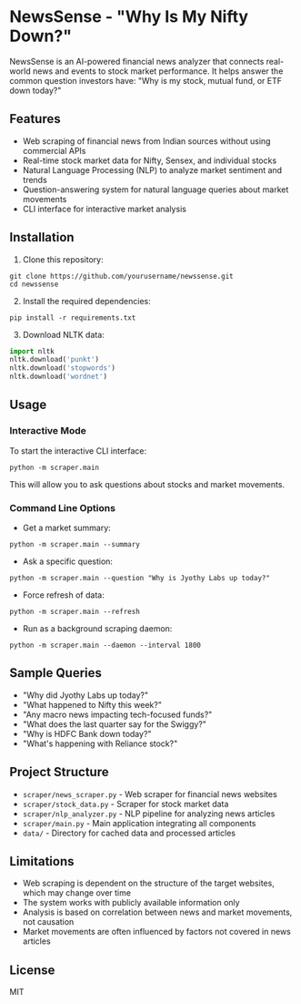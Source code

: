 # NewsSense - "Why Is My Nifty Down?"

NewsSense is an AI-powered financial news analyzer that connects real-world news and events to stock market performance. It helps answer the common question investors have: "Why is my stock, mutual fund, or ETF down today?"

## Features

- Web scraping of financial news from Indian sources without using commercial APIs
- Real-time stock market data for Nifty, Sensex, and individual stocks
- Natural Language Processing (NLP) to analyze market sentiment and trends
- Question-answering system for natural language queries about market movements
- CLI interface for interactive market analysis

## Installation

1. Clone this repository:
```
git clone https://github.com/yourusername/newssense.git
cd newssense
```

2. Install the required dependencies:
```
pip install -r requirements.txt
```

3. Download NLTK data:
```python
import nltk
nltk.download('punkt')
nltk.download('stopwords')
nltk.download('wordnet')
```

## Usage

### Interactive Mode

To start the interactive CLI interface:

```
python -m scraper.main
```

This will allow you to ask questions about stocks and market movements.

### Command Line Options

- Get a market summary:
```
python -m scraper.main --summary
```

- Ask a specific question:
```
python -m scraper.main --question "Why is Jyothy Labs up today?"
```

- Force refresh of data:
```
python -m scraper.main --refresh
```

- Run as a background scraping daemon:
```
python -m scraper.main --daemon --interval 1800
```

## Sample Queries

- "Why did Jyothy Labs up today?"
- "What happened to Nifty this week?"
- "Any macro news impacting tech-focused funds?"
- "What does the last quarter say for the Swiggy?"
- "Why is HDFC Bank down today?"
- "What's happening with Reliance stock?"

## Project Structure

- `scraper/news_scraper.py` - Web scraper for financial news websites
- `scraper/stock_data.py` - Scraper for stock market data
- `scraper/nlp_analyzer.py` - NLP pipeline for analyzing news articles
- `scraper/main.py` - Main application integrating all components
- `data/` - Directory for cached data and processed articles

## Limitations

- Web scraping is dependent on the structure of the target websites, which may change over time
- The system works with publicly available information only
- Analysis is based on correlation between news and market movements, not causation
- Market movements are often influenced by factors not covered in news articles

## License

MIT
